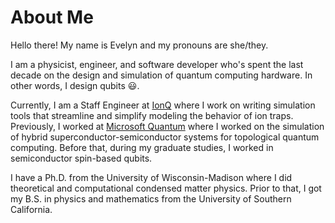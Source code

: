 # About Me

Hello there! My name is Evelyn and my pronouns are she/they.

I am a physicist, engineer, and software developer who's spent the last decade on the design and simulation of quantum computing hardware. In other words, I design qubits 😃.

Currently, I am a Staff Engineer at [IonQ](https://ionq.com/) where I work on writing simulation tools that streamline and simplify modeling the behavior of ion traps. Previously, I worked at [Microsoft Quantum](https://www.microsoft.com/en-us/research/research-area/quantum-computing) where I worked on the simulation of hybrid superconductor-semiconductor systems for topological quantum computing. Before that, during my graduate studies, I worked in semiconductor spin-based qubits.

I have a Ph.D. from the University of Wisconsin-Madison where I did theoretical and computational condensed matter physics. Prior to that, I got my B.S. in physics and mathematics from the University of Southern California.
